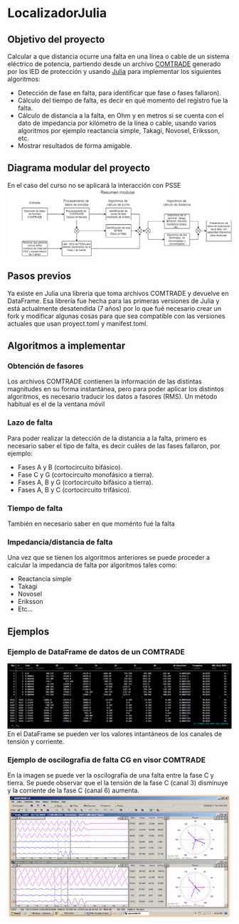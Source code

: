# LocalizadorJulia
## Objetivo del proyecto
Calcular a que distancia ocurre una falta en una línea o cable de un sistema eléctrico de potencia, partiendo desde un archivo [COMTRADE](https://en.wikipedia.org/wiki/Comtrade) generado por los IED de protección y usando [Julia](https://julialang.org/) para implementar los siguientes algoritmos:
* Detección de fase en falta, para identificar que fase o fases fallaron).
* Cálculo del tiempo de falta, es decir en qué momento del registro fue la falta.
* Cálculo de distancia a la falta, en Ohm y en metros si se cuenta con el dato de impedancia por kilómetro de la línea o cable, usando varios algoritmos por ejemplo reactancia simple, Takagi, Novosel, Eriksson, etc.
* Mostrar resultados de forma amigable.
## Diagrama modular del proyecto
En el caso del curso no se aplicará la interacción con PSSE
![alt text](docs/assets/Proyecto-julia.drawio.png "Diagrama modular del proyecto")
## Pasos previos
Ya existe en Julia una libreria que toma archivos COMTRADE y devuelve en DataFrame. Esa librería fue hecha para las primeras versiones de Julia y está actualmente desatendida (7 años) por lo que fué necesario crear un fork y modificar algunas cosas para que sea compatible con las versiones actuales que usan proyect.toml y manifest.toml.
## Algoritmos a implementar
### Obtención de fasores
Los archivos COMTRADE contienen la información de las distintas magnitudes en su forma instantánea, pero para poder aplicar los distintos algoritmos, es necesario traducir los datos a fasores (RMS). Un método habitual es el de la ventana móvil 
### Lazo de falta
Para poder realizar la detección de la distancia a la falta, primero es necesario saber el tipo de falta, es decir cuáles  de las fases fallaron, por ejemplo:
* Fases A y B (cortocircuito bifásico).
* Fase C y G (cortocircuito monofásico a tierra).
* Fases A, B y G (cortocircuito bifásico a tierra).
* Fases A, B y C (cortocircuito trifásico).
### Tiempo de falta
También en necesario saber en que moménto fué la falta
### Impedancia/distancia de falta
Una vez que se tienen los algoritmos anteriores se puede proceder a calcular la impedancia de falta por algoritmos tales como:
* Reactancia simple
* Takagi
* Novosel
* Eriksson
* Etc...
## Ejemplos
### Ejemplo de DataFrame de datos de un COMTRADE
![alt text](docs/assets/EjemploValoresInstDF.PNG "Ejemplo de DataFrame de datos de un COMTRADE")
En el DataFrame se pueden ver los valores intantáneos de los canales de tensión y corriente.
### Ejemplo de oscilografia de falta CG en visor COMTRADE
En la imagen se puede ver la oscilografía de una falta entre la fase C y tierra.
Se puede observar que el la tensión de la fase C (canal 3)
disminuye y la corriente de la fase C (canal 6) aumenta.
![alt text](docs/assets/Wavewin%20Ejemplo.jpg "Ejemplo de oscilografia de falta CG en visor COMTRADE")
